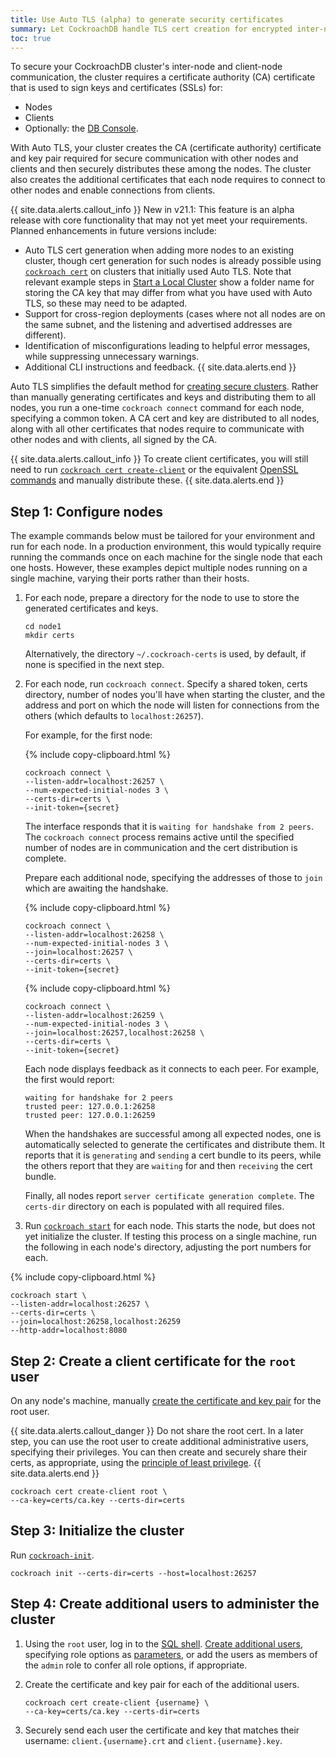 ```yaml
---
title: Use Auto TLS (alpha) to generate security certificates
summary: Let CockroachDB handle TLS cert creation for encrypted inter-node and client-node communication.
toc: true
---
```


To secure your CockroachDB cluster's inter-node and client-node communication, the cluster requires a certificate authority (CA) certificate that is used to sign keys and certificates (SSLs) for:

- Nodes
- Clients
- Optionally: the [DB Console](authentication.html#using-a-public-ca-certificate-to-access-the-db-console-for-a-secure-cluster).

With Auto TLS, your cluster creates the CA (certificate authority) certificate and key pair required for secure communication with other nodes and clients and then securely distributes these among the nodes. The cluster also creates the additional certificates that each node requires to connect to other nodes and enable connections from clients.

{{ site.data.alerts.callout_info }}
<span class="version-tag">New in v21.1:</span> This feature is an alpha release with core functionality that may not yet meet your requirements. Planned enhancements in future versions include:

- Auto TLS cert generation when adding more nodes to an existing cluster, though cert generation for such nodes is already possible using [`cockroach cert`](cockroach-cert.html) on clusters that initially used Auto TLS. Note that relevant example steps in [Start a Local Cluster](secure-a-cluster.html) show a folder name for storing the CA key that may differ from what you have used with Auto TLS, so these may need to be adapted.
- Support for cross-region deployments (cases where not all nodes are on the same subnet, and the listening and advertised addresses are different).
- Identification of misconfigurations leading to helpful error messages, while suppressing unnecessary warnings.
- Additional CLI instructions and feedback.
{{ site.data.alerts.end }}

Auto TLS simplifies the default method for [creating secure clusters](secure-a-cluster.html). Rather than manually generating certificates and keys and distributing them to all nodes, you run a one-time `cockroach connect` command for each node, specifying a common token. A CA cert and key are distributed to all nodes, along with all other certificates that nodes require to communicate with other nodes and with clients, all signed by the CA.

{{ site.data.alerts.callout_info }}
To create client certificates, you will still need to run [`cockroach cert create-client`](cockroach-cert.html#create-the-certificate-and-key-pair-for-a-client) or the equivalent [OpenSSL commands](create-security-certificates-openssl.html#step-3-create-the-certificate-and-key-pair-for-the-first-user) and manually distribute these.
{{ site.data.alerts.end }}

## Step 1: Configure nodes

The example commands below must be tailored for your environment and run for each node. In a production environment, this would typically require running the commands once on each machine for the single node that each one hosts. However, these examples depict multiple nodes running on a single machine, varying their ports rather than their hosts.

1. For each node, prepare a directory for the node to use to store the generated certificates and keys.

    ~~~ shell
    cd node1
    mkdir certs
    ~~~

    Alternatively, the directory `~/.cockroach-certs` is used, by default, if none is specified in the next step.

2. For each node, run `cockroach connect`. Specify a shared token, certs directory, number of nodes you'll have when starting the cluster, and the address and port on which the node will listen for connections from the others (which defaults to `localhost:26257`).

    For example, for the first node:

    {%  include copy-clipboard.html %}
    ~~~ shell
    cockroach connect \
    --listen-addr=localhost:26257 \
    --num-expected-initial-nodes 3 \
    --certs-dir=certs \
    --init-token={secret}
    ~~~

    The interface responds that it is `waiting for handshake from 2 peers`. The `cockroach connect` process remains active until the specified number of nodes are in communication and the cert distribution is complete.

    Prepare each additional node, specifying the addresses of those to `join` which are awaiting the handshake. 

    {%  include copy-clipboard.html %}
    ~~~ shell
    cockroach connect \
    --listen-addr=localhost:26258 \
    --num-expected-initial-nodes 3 \
    --join=localhost:26257 \
    --certs-dir=certs \
    --init-token={secret}
    ~~~

    {%  include copy-clipboard.html %}
    ~~~ shell
    cockroach connect \
    --listen-addr=localhost:26259 \
    --num-expected-initial-nodes 3 \
    --join=localhost:26257,localhost:26258 \
    --certs-dir=certs \
    --init-token={secret}
    ~~~

    Each node displays feedback as it connects to each peer. For example, the first would report:

    ~~~ shell
    waiting for handshake for 2 peers
    trusted peer: 127.0.0.1:26258
    trusted peer: 127.0.0.1:26259
    ~~~

    When the handshakes are successful among all expected nodes, one is automatically selected to generate the certificates and distribute them. It reports that it is `generating` and `sending` a cert bundle to its peers, while the others report that they are `waiting` for and then `receiving` the cert bundle.
    
    Finally, all nodes report `server certificate generation complete`. The `certs-dir` directory on each is populated with all required files.

2. Run [`cockroach start`](cockroach-start.html) for each node. This starts the node, but does not yet initialize the cluster. If testing this process on a single machine, run the following in each node's directory, adjusting the port numbers for each.

  {%  include copy-clipboard.html %}
  ~~~ shell
  cockroach start \
  --listen-addr=localhost:26257 \
  --certs-dir=certs \
  --join=localhost:26258,localhost:26259
  --http-addr=localhost:8080
  ~~~

## Step 2: Create a client certificate for the `root` user

On any node's machine, manually [create the certificate and key pair](cockroach-cert.html#create-the-certificate-and-key-pair-for-a-client) for the root user.

{{ site.data.alerts.callout_danger }}
Do not share the root cert. In a later step, you can use the root user to create additional administrative users, specifying their privileges. You can then create and securely share their certs, as appropriate, using the [principle of least privilege](https://en.wikipedia.org/wiki/Principle_of_least_privilege).
{{ site.data.alerts.end }}

~~~ shell
cockroach cert create-client root \
--ca-key=certs/ca.key --certs-dir=certs
~~~

## Step 3: Initialize the cluster

Run [`cockroach-init`](cockroach-init.html).

~~~ shell
cockroach init --certs-dir=certs --host=localhost:26257
~~~

## Step 4: Create additional users to administer the cluster

1. Using the `root` user, log in to the [SQL shell](cockroach-sql.html). [Create additional users](create-role.html#create-a-role-that-can-log-in-to-the-database), specifying role options as [parameters](create-role.html#parameters), or add the users as members of the `admin` role to confer all role options, if appropriate.

2. Create the certificate and key pair for each of the additional users.

    ~~~ shell
    cockroach cert create-client {username} \
    --ca-key=certs/ca.key --certs-dir=certs
    ~~~

3. Securely send each user the certificate and key that matches their username: `client.{username}.crt` and `client.{username}.key`.
